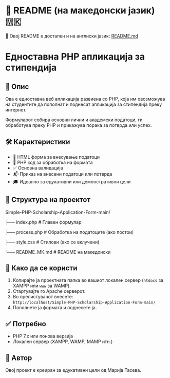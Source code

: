 # 📘 README (на македонски јазик) 🇲🇰
📘 Овој README е достапен и на англиски јазик: [README.md](./README.md)
# Едноставна PHP апликација за стипендија

## 📌 Опис

Ова е едноставна веб апликација развиена со PHP, која им овозможува на студентите да пополнат и поднесат апликација за стипендија преку интернет.

Формуларот собира основни лични и академски податоци, ги обработува преку PHP и прикажува порака за потврда или успех.

## 🛠 Карактеристики

- 📄 HTML форма за внесување податоци
- 🧠 PHP код за обработка на формата
- ✅ Основна валидација
- 📬 Приказ на внесени податоци или потврда
- 🎓 Идеално за едукативни или демонстративни цели

## 🧩 Структура на проектот

Simple-PHP-Scholarship-Application-Form-main/

├── index.php # Главен формулар

├── process.php # Обработка на податоците (ако постои)

├── style.css # Стилови (ако се вклучени)

└── README_MK.md # README на македонски

## 🚀 Како да се користи

1. Копирајте ја проектната папка во вашиот локален сервер (`htdocs` за XAMPP или `www` за WAMP).
2. Стартувајте го Apache серверот.
3. Во прелистувачот внесете:  
   `http://localhost/Simple-PHP-Scholarship-Application-Form-main/`
4. Пополнете ја формата и поднесете ја.

## ✅ Потребно

- PHP 7.x или понова верзија
- Локален сервер (XAMPP, WAMP, MAMP итн.)

## 👤 Автор

Овој проект е креиран за едукативни цели од Марија Тасева.
